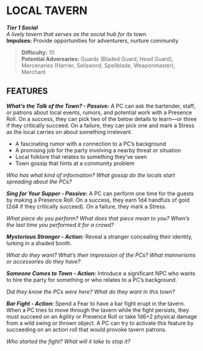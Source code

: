 ﻿# LOCAL TAVERN

***Tier 1 Social***  
*A lively tavern that serves as the social hub for its town.*  
**Impulses:** Provide opportunities for adventurers, nurture community

> **Difficulty:** 10  
> **Potential Adversaries:** Guards (Bladed Guard, Head Guard), Mercenaries (Harrier, Sellsword, Spellblade, Weaponmaster), Merchant

## FEATURES

***What’s the Talk of the Town? - Passive:*** A PC can ask the bartender, staff, or patrons about local events, rumors, and potential work with a Presence Roll. On a success, they can pick two of the below details to learn—or three if they critically succeed. On a failure, they can pick one and mark a Stress as the local carries on about something irrelevant.

  - A fascinating rumor with a connection to a PC’s background
  - A promising job for the party involving a nearby threat or situation
  - Local folklore that relates to something they’ve seen
  - Town gossip that hints at a community problem

  *Who has what kind of information? What gossip do the locals start spreading about the PCs?*

***Sing for Your Supper - Passive:*** A PC can perform one time for the guests by making a Presence Roll. On a success, they earn 1d4 handfuls of gold (2d4 if they critically succeed). On a failure, they mark a Stress.

  *What piece do you perform? What does that piece mean to you? When’s the last time you performed it for a crowd?*

***Mysterious Stranger - Action:*** Reveal a stranger concealing their identity, lurking in a shaded booth.

  *What do they want? What’s their impression of the PCs? What mannerisms or accessories do they have?*

***Someone Comes to Town - Action:*** Introduce a significant NPC who wants to hire the party for something or who relates to a PC’s background.

  *Did they know the PCs were here? What do they want in this town?*

***Bar Fight - Action:*** Spend a Fear to have a bar fight erupt in the tavern. When a PC tries to move through the tavern while the fight persists, they must succeed on an Agility or Presence Roll or take 1d6+2 physical damage from a wild swing or thrown object. A PC can try to activate this feature by succeeding on an action roll that would provoke tavern patrons.

  *Who started the fight? What will it take to stop it?*
